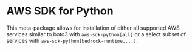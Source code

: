# AWS SDK for Python

This meta-package allows for installation of either all supported AWS
services similar to boto3 with `aws-sdk-python[all]` or a select subset
of services with `aws-sdk-python[bedrock-runtime,...]`.

